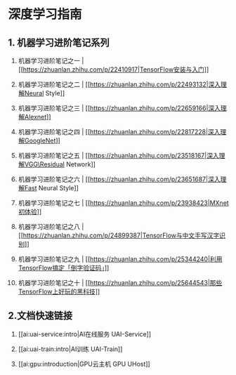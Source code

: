 # 深度学习指南



## 1. 机器学习进阶笔记系列

1)	机器学习进阶笔记之一 | [[https://zhuanlan.zhihu.com/p/22410917|TensorFlow安装与入门]]

2)	机器学习进阶笔记之二 | [[https://zhuanlan.zhihu.com/p/22493132|深入理解Neural Style]]

3)	机器学习进阶笔记之三 | [[https://zhuanlan.zhihu.com/p/22659166|深入理解Alexnet]]

4)	机器学习进阶笔记之四 | [[https://zhuanlan.zhihu.com/p/22817228|深入理解GoogleNet]]

5)	机器学习进阶笔记之五 | [[https://zhuanlan.zhihu.com/p/23518167|深入理解VGG\Residual Network]]

6)	机器学习进阶笔记之六 | [[https://zhuanlan.zhihu.com/p/23651687|深入理解Fast Neural Style]]

7)	机器学习进阶笔记之七 | [[https://zhuanlan.zhihu.com/p/23938423|MXnet初体验]]

8)	机器学习进阶笔记之八 | [[https://zhuanlan.zhihu.com/p/24899387|TensorFlow与中文手写汉字识别]]

9)	机器学习进阶笔记之九 | [[https://zhuanlan.zhihu.com/p/25344240|利用TensorFlow搞定「倒字验证码」]]

10)	机器学习进阶笔记之十 | [[https://zhuanlan.zhihu.com/p/25644543|那些TensorFlow上好玩的黑科技]]

## 2.文档快速链接


1) [[ai:uai-service:intro|AI在线服务 UAI-Service]]

2) [[ai:uai-train:intro|AI训练 UAI-Train]]

3) [[ai:gpu:introduction|GPU云主机 GPU UHost]]

